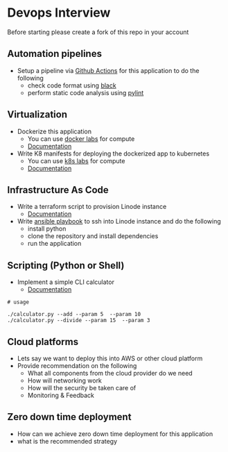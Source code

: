 
# Devops Interview

Before starting please create a fork of this repo in your account

## Automation pipelines
* Setup a pipeline via [Github Actions](https://docs.github.com/en/actions/quickstart) for this application to do the following
  - check code format using [black](https://github.com/psf/black)
  - perform static code analysis using [pylint](https://www.pylint.org/)


## Virtualization
* Dockerize this application
  - You can use [docker labs](https://labs.play-with-docker.com/) for compute
  - [Documentation](https://docs.docker.com/engine/reference/builder/)
* Write K8 manifests for deploying the dockerized app to kubernetes
  - You can use [k8s labs](https://labs.play-with-k8s.com/) for compute
  - [Documentation](https://kubernetes.io/docs/home/)


## Infrastructure As Code
* Write a terraform script to provision Linode instance
  - [Documentation](https://registry.terraform.io/providers/linode/linode/latest/docs)
* Write [ansible playbook](https://docs.ansible.com/ansible/latest/user_guide/playbooks_intro.html#intro-to-playbooks) to ssh into Linode instance and do the following
    * install python
    * clone the repository and install dependencies
    * run the application


## Scripting (Python or Shell)
* Implement a simple CLI calculator
  - [Documentation](https://click.palletsprojects.com/en/8.0.x/#documentation)

```
# usage

./calculator.py --add --param 5  --param 10
./calculator.py --divide --param 15  --param 3
```

## Cloud platforms
* Lets say we want to deploy this into AWS or other cloud platform
* Provide recommendation on the following
  - What all components from the cloud provider do we need
  - How will networking work
  - How will the security be taken care of
  - Monitoring & Feedback

## Zero down time deployment
* How can we achieve zero down time deployment for this application
* what is the recommended strategy
